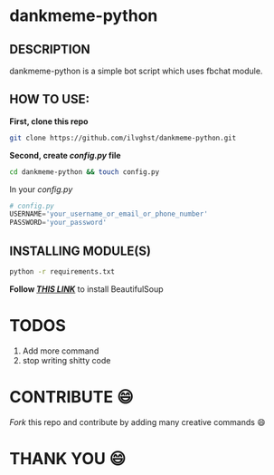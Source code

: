 # dankmeme-python
## DESCRIPTION
dankmeme-python is a simple bot script which uses fbchat module.
## HOW TO USE:
__First, clone this repo__
```bash
git clone https://github.com/ilvghst/dankmeme-python.git
```
__Second, create _config.py_ file__
```bash
cd dankmeme-python && touch config.py
```
In your _config.py_
```py
# config.py
USERNAME='your_username_or_email_or_phone_number'
PASSWORD='your_password'
```
## INSTALLING MODULE(S)
```bash
python -r requirements.txt
```
**Follow _[THIS LINK](https://www.crummy.com/software/BeautifulSoup/bs4/doc/#installing-beautiful-soup)_** to install BeautifulSoup
# TODOS
1. Add more command
2. stop writing shitty code

# CONTRIBUTE :smile:
_Fork_ this repo and contribute by adding many creative commands :smile:

# THANK YOU :smile:

